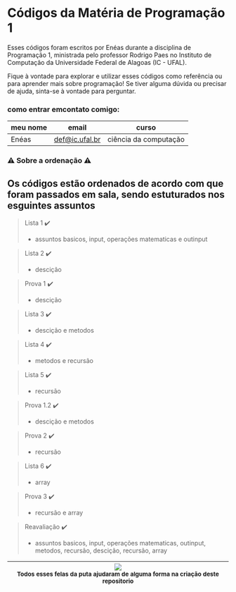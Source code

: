 
# Códigos da Matéria de Programação 1

Esses códigos foram escritos por Enéas durante a disciplina de Programação 1, ministrada pelo professor Rodrigo Paes no Instituto de Computação da Universidade Federal de Alagoas (IC - UFAL).

Fique à vontade para explorar e utilizar esses códigos como referência ou para aprender mais sobre programação! Se tiver alguma dúvida ou precisar de ajuda, sinta-se à vontade para perguntar.

### como entrar emcontato comigo: 
|meu nome|email|curso|
| -------- | -------- | -------- |
|Enéas|def@ic.ufal.br|ciência da computação|

### :warning: Sobre a ordenação :warning:

##  Os códigos estão ordenados de acordo com que foram passados em sala, sendo estuturados nos esguintes assuntos
 
>  Lista 1 :heavy_check_mark:
>    -   assuntos basicos, input, operações matematicas e outinput

>   Lista 2 :heavy_check_mark:
>    -   descição

>   Prova 1 :heavy_check_mark:
>    -   descição 

>   Lista 3 :heavy_check_mark:
>    -   descição e metodos

>   Lista 4 :heavy_check_mark:
>   -   metodos e recursão

>   Lista 5 :heavy_check_mark:
>    -   recursão

>   Prova 1.2 :heavy_check_mark:
>    -   descição e metodos

>   Prova 2 :heavy_check_mark:
>    -   recursão

>   Lista 6 :heavy_check_mark:
>    -   array

>   Prova 3 :heavy_check_mark:
>    -   recursão e array

>   Reavaliação :heavy_check_mark:
>    -   assuntos basicos, input, operações matematicas, outinput, metodos, recursão, descição, recursão, array

<img src="https://github.com/EneasDavid/Programacao1/blob/main/.github/Imagem%20do%20WhatsApp%20de%202023-08-03%20à(s)%2011.21.49.jpg"> <br> <sub> Todos esses felas da puta ajudaram de alguma forma na criação deste repositorio </sub> |
| :---: |  
